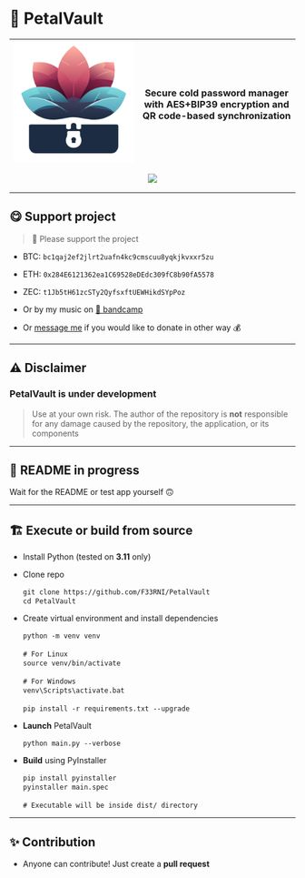 # 🌸 PetalVault

| ![Project logo](icons/icon.svg) | <h3>Secure cold password manager with AES+BIP39 encryption and QR code-based synchronization</h3> |
| ------------------------------- | :-----------------------------------------------------------------------------------------------: |

<div style="width:100%;text-align:center;">
    <p align="center">
        <img src="https://badges.frapsoft.com/os/v1/open-source.png?v=103" >
    </p>
</div>

----------

## 😋 Support project

> 💜 Please support the project

- BTC: `bc1qaj2ef2jlrt2uafn4kc9cmscuu8yqkjkvxxr5zu`
- ETH: `0x284E6121362ea1C69528eDEdc309fC8b90fA5578`
- ZEC: `t1Jb5tH61zcSTy2QyfsxftUEWHikdSYpPoz`

- Or by my music on [🔷 bandcamp](https://f3rni.bandcamp.com/)

- Or [message me](https://t.me/f33rni) if you would like to donate in other way 💰

----------

## ⚠️ Disclaimer

### PetalVault is under development

> Use at your own risk. The author of the repository is **not** responsible for any damage caused by the repository, the application, or its components

----------

## 🚧 README in progress

Wait for the README or test app yourself 🙃

----------

## 🏗️ Execute or build from source

- Install Python (tested on **3.11** only)
- Clone repo

    ```shell
    git clone https://github.com/F33RNI/PetalVault
    cd PetalVault
    ```

- Create virtual environment and install dependencies

    ```shell
    python -m venv venv

    # For Linux
    source venv/bin/activate

    # For Windows
    venv\Scripts\activate.bat

    pip install -r requirements.txt --upgrade
    ```

- **Launch** PetalVault

    ```shell
    python main.py --verbose
    ```

- **Build** using PyInstaller

    ```shell
    pip install pyinstaller
    pyinstaller main.spec

    # Executable will be inside dist/ directory
    ```

----------

## ✨ Contribution

- Anyone can contribute! Just create a **pull request**
